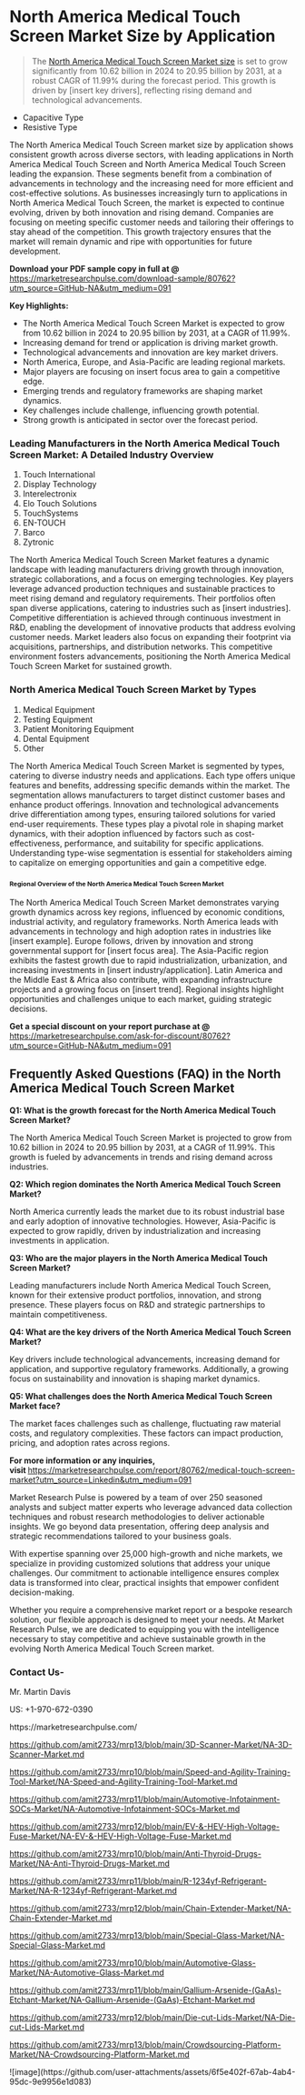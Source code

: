 <h1>North America Medical Touch Screen Market&nbsp;Size by Application</h1><blockquote><p>The <a href="https://marketresearchpulse.com/download-sample/80762?utm_source=GitHub-NA&amp;utm_medium=091">North America Medical Touch Screen Market size</a> is set to grow significantly from 10.62 billion in 2024 to 20.95 billion by 2031, at a robust CAGR of 11.99% during the forecast period. This growth is driven by [insert key drivers], reflecting rising demand and technological advancements.</p></blockquote><ul><li>Capacitive Type <li> Resistive Type</li></ul><p>The North America Medical Touch Screen market size by application shows consistent growth across diverse sectors, with leading applications in North America Medical Touch Screen and North America Medical Touch Screen leading the expansion. These segments benefit from a combination of advancements in technology and the increasing need for more efficient and cost-effective solutions. As businesses increasingly turn to applications in North America Medical Touch Screen, the market is expected to continue evolving, driven by both innovation and rising demand. Companies are focusing on meeting specific customer needs and tailoring their offerings to stay ahead of the competition. This growth trajectory ensures that the market will remain dynamic and ripe with opportunities for future development.</p><p><strong>Download your PDF sample copy in full at @ </strong><a href="https://marketresearchpulse.com/download-sample/80762?utm_source=GitHub-NA&amp;utm_medium=091">https://marketresearchpulse.com/download-sample/80762?utm_source=GitHub-NA&amp;utm_medium=091</a></p><p><strong>Key Highlights: </strong></p><ul><li>The North America Medical Touch Screen Market is expected to grow from 10.62 billion in 2024 to 20.95 billion by 2031, at a CAGR of 11.99%.</li><li>Increasing demand for trend or application is driving market growth.</li><li>Technological advancements and innovation are key market drivers.</li><li>North America, Europe, and Asia-Pacific are leading regional markets.</li><li>Major players are focusing on insert focus area to gain a competitive edge.</li><li>Emerging trends and regulatory frameworks are shaping market dynamics.</li><li>Key challenges include challenge, influencing growth potential.</li><li>Strong growth is anticipated in sector over the forecast period.</li></ul><h3>Leading Manufacturers in the North America Medical Touch Screen Market: A Detailed Industry Overview</h3><ol><li>Touch International</li><li>Display Technology</li><li>Interelectronix</li><li>Elo Touch Solutions</li><li>TouchSystems</li><li>EN-TOUCH</li><li>Barco</li><li>Zytronic</li></ol><div class="flex max-w-full flex-col flex-grow"><div class="min-h-8 text-message flex w-full flex-col items-end gap-2 whitespace-normal break-words [.text-message+&amp;]:mt-5" dir="auto" data-message-author-role="assistant" data-message-id="fd8432e4-4910-450d-b182-61b7bfb0a01f" data-message-model-slug="gpt-4o"><div class="flex w-full flex-col gap-1 empty:hidden first:pt-[3px]"><div class="markdown prose w-full break-words dark:prose-invert light"><p>The North America Medical Touch Screen Market features a dynamic landscape with leading manufacturers driving growth through innovation, strategic collaborations, and a focus on emerging technologies. Key players leverage advanced production techniques and sustainable practices to meet rising demand and regulatory requirements. Their portfolios often span diverse applications, catering to industries such as [insert industries]. Competitive differentiation is achieved through continuous investment in R&amp;D, enabling the development of innovative products that address evolving customer needs. Market leaders also focus on expanding their footprint via acquisitions, partnerships, and distribution networks. This competitive environment fosters advancements, positioning the North America Medical Touch Screen Market for sustained growth.</p></div></div></div></div><h3>North America Medical Touch Screen Market by Types</h3><ol><li>Medical Equipment <li> Testing Equipment <li> Patient Monitoring Equipment <li> Dental Equipment <li> Other</li></ol><div class="flex max-w-full flex-col flex-grow"><div class="min-h-8 text-message flex w-full flex-col items-end gap-2 whitespace-normal break-words [.text-message+&amp;]:mt-5" dir="auto" data-message-author-role="assistant" data-message-id="084470be-0bb7-4664-bddf-5156b4f41249" data-message-model-slug="gpt-4o-mini"><div class="flex w-full flex-col gap-1 empty:hidden first:pt-[3px]"><div class="markdown prose w-full break-words dark:prose-invert light"><p>The North America Medical Touch Screen Market is segmented by types, catering to diverse industry needs and applications. Each type offers unique features and benefits, addressing specific demands within the market. The segmentation allows manufacturers to target distinct customer bases and enhance product offerings. Innovation and technological advancements drive differentiation among types, ensuring tailored solutions for varied end-user requirements. These types play a pivotal role in shaping market dynamics, with their adoption influenced by factors such as cost-effectiveness, performance, and suitability for specific applications. Understanding type-wise segmentation is essential for stakeholders aiming to capitalize on emerging opportunities and gain a competitive edge.</p></div></div></div></div><h3><span style="font-size: 11px;">Regional Overview of the North America Medical Touch Screen Market</span></h3><div class="flex max-w-full flex-col flex-grow"><div class="min-h-8 text-message flex w-full flex-col items-end gap-2 whitespace-normal break-words [.text-message+&amp;]:mt-5" dir="auto" data-message-author-role="assistant" data-message-id="e9038762-ce64-4e30-91c9-9bd413514231" data-message-model-slug="gpt-4o-mini"><div class="flex w-full flex-col gap-1 empty:hidden first:pt-[3px]"><div class="markdown prose w-full break-words dark:prose-invert light"><p>The North America Medical Touch Screen Market demonstrates varying growth dynamics across key regions, influenced by economic conditions, industrial activity, and regulatory frameworks. North America leads with advancements in technology and high adoption rates in industries like [insert example]. Europe follows, driven by innovation and strong governmental support for [insert focus area]. The Asia-Pacific region exhibits the fastest growth due to rapid industrialization, urbanization, and increasing investments in [insert industry/application]. Latin America and the Middle East &amp; Africa also contribute, with expanding infrastructure projects and a growing focus on [insert trend]. Regional insights highlight opportunities and challenges unique to each market, guiding strategic decisions.</p></div></div></div></div><p><strong>Get a special discount on your report purchase at @ </strong><a href="https://marketresearchpulse.com/ask-for-discount/80762?utm_source=GitHub-NA&amp;utm_medium=091">https://marketresearchpulse.com/ask-for-discount/80762?utm_source=GitHub-NA&amp;utm_medium=091</a></p><h2>Frequently Asked Questions (FAQ) in the North America Medical Touch Screen Market</h2><p><strong>Q1: What is the growth forecast for the North America Medical Touch Screen Market?</strong></p><p>The North America Medical Touch Screen Market is projected to grow from 10.62 billion in 2024 to 20.95 billion by 2031, at a CAGR of 11.99%. This growth is fueled by advancements in trends and rising demand across industries.</p><p><strong>Q2: Which region dominates the North America Medical Touch Screen Market?</strong></p><p>North America currently leads the market due to its robust industrial base and early adoption of innovative technologies. However, Asia-Pacific is expected to grow rapidly, driven by industrialization and increasing investments in application.</p><p><strong>Q3: Who are the major players in the North America Medical Touch Screen Market?</strong></p><p>Leading manufacturers include North America Medical Touch Screen, known for their extensive product portfolios, innovation, and strong presence. These players focus on R&amp;D and strategic partnerships to maintain competitiveness.</p><p><strong>Q4: What are the key drivers of the North America Medical Touch Screen Market?</strong></p><p>Key drivers include technological advancements, increasing demand for application, and supportive regulatory frameworks. Additionally, a growing focus on sustainability and innovation is shaping market dynamics.</p><p><strong>Q5: What challenges does the North America Medical Touch Screen Market face?</strong></p><p>The market faces challenges such as challenge, fluctuating raw material costs, and regulatory complexities. These factors can impact production, pricing, and adoption rates across regions.</p><p><strong>For more information or any inquiries, visit&nbsp;</strong><a href="https://marketresearchpulse.com/report/80762/medical-touch-screen-market?utm_source=Linkedin&utm_medium=091">https://marketresearchpulse.com/report/80762/medical-touch-screen-market?utm_source=Linkedin&utm_medium=091</a></p><p>Market Research Pulse is powered by a team of over 250 seasoned analysts and subject matter experts who leverage advanced data collection techniques and robust research methodologies to deliver actionable insights. We go beyond data presentation, offering deep analysis and strategic recommendations tailored to your business goals.</p><p>With expertise spanning over 25,000 high-growth and niche markets, we specialize in providing customized solutions that address your unique challenges. Our commitment to actionable intelligence ensures complex data is transformed into clear, practical insights that empower confident decision-making.</p><p>Whether you require a comprehensive market report or a bespoke research solution, our flexible approach is designed to meet your needs. At Market Research Pulse, we are dedicated to equipping you with the intelligence necessary to stay competitive and achieve sustainable growth in the evolving North America Medical Touch Screen market.</p><h3><strong>Contact Us-</strong></h3><p>Mr. Martin Davis</p><p>US: +1-970-672-0390</p><p>https://marketresearchpulse.com/</p><p><a href="https://github.com/amit2733/mrp13/blob/main/3D-Scanner-Market/NA-3D-Scanner-Market.md">https://github.com/amit2733/mrp13/blob/main/3D-Scanner-Market/NA-3D-Scanner-Market.md</a></p><p><a href="https://github.com/amit2733/mrp10/blob/main/Speed-and-Agility-Training-Tool-Market/NA-Speed-and-Agility-Training-Tool-Market.md">https://github.com/amit2733/mrp10/blob/main/Speed-and-Agility-Training-Tool-Market/NA-Speed-and-Agility-Training-Tool-Market.md</a></p><p><a href="https://github.com/amit2733/mrp11/blob/main/Automotive-Infotainment-SOCs-Market/NA-Automotive-Infotainment-SOCs-Market.md">https://github.com/amit2733/mrp11/blob/main/Automotive-Infotainment-SOCs-Market/NA-Automotive-Infotainment-SOCs-Market.md</a></p><p><a href="https://github.com/amit2733/mrp12/blob/main/EV-&-HEV-High-Voltage-Fuse-Market/NA-EV-&-HEV-High-Voltage-Fuse-Market.md">https://github.com/amit2733/mrp12/blob/main/EV-&-HEV-High-Voltage-Fuse-Market/NA-EV-&-HEV-High-Voltage-Fuse-Market.md</a></p><p><a href="https://github.com/amit2733/mrp10/blob/main/Anti-Thyroid-Drugs-Market/NA-Anti-Thyroid-Drugs-Market.md">https://github.com/amit2733/mrp10/blob/main/Anti-Thyroid-Drugs-Market/NA-Anti-Thyroid-Drugs-Market.md</a></p><p><a href="https://github.com/amit2733/mrp11/blob/main/R-1234yf-Refrigerant-Market/NA-R-1234yf-Refrigerant-Market.md">https://github.com/amit2733/mrp11/blob/main/R-1234yf-Refrigerant-Market/NA-R-1234yf-Refrigerant-Market.md</a></p><p><a href="https://github.com/amit2733/mrp12/blob/main/Chain-Extender-Market/NA-Chain-Extender-Market.md">https://github.com/amit2733/mrp12/blob/main/Chain-Extender-Market/NA-Chain-Extender-Market.md</a></p><p><a href="https://github.com/amit2733/mrp13/blob/main/Special-Glass-Market/NA-Special-Glass-Market.md">https://github.com/amit2733/mrp13/blob/main/Special-Glass-Market/NA-Special-Glass-Market.md</a></p><p><a href="https://github.com/amit2733/mrp10/blob/main/Automotive-Glass-Market/NA-Automotive-Glass-Market.md">https://github.com/amit2733/mrp10/blob/main/Automotive-Glass-Market/NA-Automotive-Glass-Market.md</a></p><p><a href="https://github.com/amit2733/mrp11/blob/main/Gallium-Arsenide-(GaAs)-Etchant-Market/NA-Gallium-Arsenide-(GaAs)-Etchant-Market.md">https://github.com/amit2733/mrp11/blob/main/Gallium-Arsenide-(GaAs)-Etchant-Market/NA-Gallium-Arsenide-(GaAs)-Etchant-Market.md</a></p><p><a href="https://github.com/amit2733/mrp12/blob/main/Die-cut-Lids-Market/NA-Die-cut-Lids-Market.md">https://github.com/amit2733/mrp12/blob/main/Die-cut-Lids-Market/NA-Die-cut-Lids-Market.md</a></p><p><a href="https://github.com/amit2733/mrp13/blob/main/Crowdsourcing-Platform-Market/NA-Crowdsourcing-Platform-Market.md">https://github.com/amit2733/mrp13/blob/main/Crowdsourcing-Platform-Market/NA-Crowdsourcing-Platform-Market.md</a></p>
![image](https://github.com/user-attachments/assets/6f5e402f-67ab-4ab4-95dc-9e9956e1d083)

